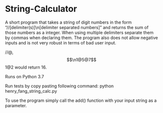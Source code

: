 # String-Calculator
A short program that takes a string of digit numbers in the form “//[delimiter(s)]\n[delimiter separated numbers]” and returns the sum of those numbers as a integer. When using multiple delimiters separate them by commas when declaring them. The program also does not allow negative inputs and is not very robust in terms of bad user input.

//@,$$\n1@5@7$$1@2 would return 16. 

Runs on Python 3.7 

Run tests by copy pasting following command: python henry_fang_string_calc.py

To use the program simply call the add() function with your input string as a parameter.
